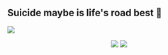 ## Suicide maybe is life's road best 👋
![](https://camo.githubusercontent.com/75ae6eba727b37c9bf787afff6694bfedee6bb00543821f71f7c5de407e31ba3/68747470733a2f2f63646e2e6362642e696e742f616e7a686979752d61737365747340312e302e31312f696d6167652f636f6d6d6f6e2f6769746875622d696e666f2f706572736f6e616c2d686f6d65706167652d62616e6e65722e6a7067)
<div align="center">
<a><img align="center" src="https://github-readme-stats.vercel.app/api?username=tianxiu2b2t&count_private=true&show_icons=true&theme=onedark&include_all_commits=true&hide_border=true"></img></a>
<a><img align="center" src="https://github-readme-stats.vercel.app/api/top-langs/?username=tianxiu2b2t&theme=react&hide=Makefile&count_private=true&show_icons=true&hide_border=true&layout=compact"></img></a>
</div>
